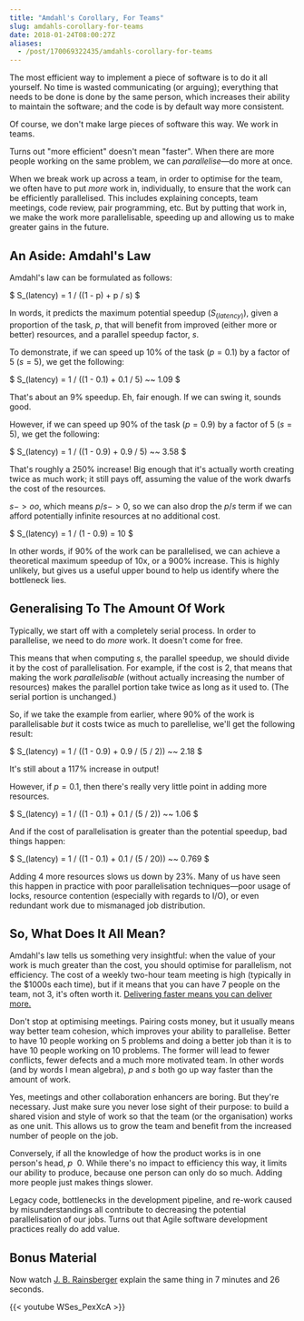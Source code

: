 ```yaml
---
title: "Amdahl's Corollary, For Teams"
slug: amdahls-corollary-for-teams
date: 2018-01-24T08:00:27Z
aliases:
  - /post/170069322435/amdahls-corollary-for-teams
---
```


The most efficient way to implement a piece of software is to do it all yourself. No time is wasted communicating (or arguing); everything that needs to be done is done by the same person, which increases their ability to maintain the software; and the code is by default way more consistent.

Of course, we don't make large pieces of software this way. We work in teams.

Turns out "more efficient" doesn't mean "faster". When there are more people working on the same problem, we can _parallelise_—do more at once.

When we break work up across a team, in order to optimise for the team, we often have to put _more_ work in, individually, to ensure that the work can be efficiently parallelised. This includes explaining concepts, team meetings, code review, pair programming, etc. But by putting that work in, we make the work more parallelisable, speeding up and allowing us to make greater gains in the future.

<!--more-->

## An Aside: Amdahl's Law

Amdahl's law can be formulated as follows:

$ S\_(latency) = 1 / ((1 - p) + p / s) $

In words, it predicts the maximum potential speedup ($S_(latency)$), given a proportion of the task, $p$, that will benefit from improved (either more or better) resources, and a parallel speedup factor, $s$.

To demonstrate, if we can speed up 10% of the task ($p = 0.1$) by a factor of 5 ($s = 5$), we get the following:

$ S\_(latency) = 1 / ((1 - 0.1) + 0.1 / 5) ~~ 1.09 $

That's about an 9% speedup. Eh, fair enough. If we can swing it, sounds good.

However, if we can speed up 90% of the task ($p = 0.9$) by a factor of 5 ($s = 5$), we get the following:

$ S\_(latency) = 1 / ((1 - 0.9) + 0.9 / 5) ~~ 3.58 $

That's roughly a 250% increase! Big enough that it's actually worth creating twice as much work; it still pays off, assuming the value of the work dwarfs the cost of the resources.

$s -> oo$, which means $p / s -> 0$, so we can also drop the $p / s$ term if we can afford potentially infinite resources at no additional cost.

$ S\_(latency) = 1 / (1 - 0.9) = 10 $

In other words, if 90% of the work can be parallelised, we can achieve a theoretical maximum speedup of 10x, or a 900% increase. This is highly unlikely, but gives us a useful upper bound to help us identify where the bottleneck lies.

## Generalising To The Amount Of Work

Typically, we start off with a completely serial process. In order to parallelise, we need to do _more_ work. It doesn't come for free.

This means that when computing $s$, the parallel speedup, we should divide it by the cost of parallelisation. For example, if the cost is $2$, that means that making the work _parallelisable_ (without actually increasing the number of resources) makes the parallel portion take twice as long as it used to. (The serial portion is unchanged.)

So, if we take the example from earlier, where 90% of the work is parallelisable _but_ it costs twice as much to parellelise, we'll get the following result:

$ S\_(latency) = 1 / ((1 - 0.9) + 0.9 / (5 / 2)) ~~ 2.18 $

It's still about a 117% increase in output!

However, if $p = 0.1$, then there's really very little point in adding more resources.

$ S\_(latency) = 1 / ((1 - 0.1) + 0.1 / (5 / 2)) ~~ 1.06 $

And if the cost of parallelisation is greater than the potential speedup, bad things happen:

$ S\_(latency) = 1 / ((1 - 0.1) + 0.1 / (5 / 20)) ~~ 0.769 $

Adding 4 more resources slows us down by 23%. Many of us have seen this happen in practice with poor parallelisation techniques—poor usage of locks, resource contention (especially with regards to I/O), or even redundant work due to mismanaged job distribution.

## So, What Does It All Mean?

<!-- prettier-ignore -->
Amdahl's law tells us something very insightful: when the value of your work is much greater than the cost, you should optimise for parallelism, not efficiency. The cost of a weekly two-hour team meeting is high (typically in the <span class="asciimath2jax_ignore">$1000s</span> each time), but if it means that you can have 7 people on the team, not 3, it's often worth it. [Delivering faster means you can deliver more.][gustafson's law]

Don't stop at optimising meetings. Pairing costs money, but it usually means way better team cohesion, which improves your ability to parallelise. Better to have 10 people working on 5 problems and doing a better job than it is to have 10 people working on 10 problems. The former will lead to fewer conflicts, fewer defects and a much more motivated team. In other words (and by words I mean algebra), $p$ and $s$ both go up way faster than the amount of work.

Yes, meetings and other collaboration enhancers are boring. But they're necessary. Just make sure you never lose sight of their purpose: to build a shared vision and style of work so that the team (or the organisation) works as one unit. This allows us to grow the team and benefit from the increased number of people on the job.

Conversely, if all the knowledge of how the product works is in one person's head, $p ~~ 0$. While there's no impact to efficiency this way, it limits our ability to produce, because one person can only do so much. Adding more people just makes things slower.

Legacy code, bottlenecks in the development pipeline, and re-work caused by misunderstandings all contribute to decreasing the potential parallelisation of our jobs. Turns out that Agile software development practices really do add value.

## Bonus Material

Now watch [J. B. Rainsberger][] explain the same thing in 7 minutes and 26 seconds.

{{< youtube WSes_PexXcA >}}

[gustafson's law]: https://en.wikipedia.org/wiki/Gustafson's_law
[j. b. rainsberger]: http://www.jbrains.ca/
